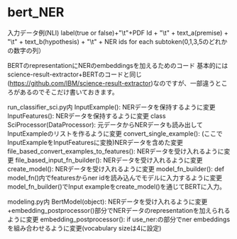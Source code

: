 # bert_NER

入力データ例(NLI)
label(true or false)+"\t"+PDF Id + "\t" + text_a(premise) + "\t" + text_b(hypothesis) + "\t" + NER ids for each subtoken(0,1,3,5のどれかの数字の列）

BERTのrepresentationにNERのembeddingsを加えるためのコード
基本的にはscience-result-extractor+BERTのコードと同じ(https://github.com/IBM/science-result-extractor)なのですが、一部違うところがあるのでそこだけ書いておきます。


run_classifier_sci.py内
InputExample(): NERデータを保持するように変更
InputFeatures(): NERデータを保持するように変更
class SciProcessor(DataProcessor): 元データからNERデータも読み出してInputExampleのリストを作るように変更
convert_single_example(): (ここでInputExampleをInputFeaturesに変換)NERデータを含めた変更
file_based_convert_examples_to_features(): NERデータを受け入れるように変更
file_based_input_fn_builder(): NERデータを受け入れるように変更
create_model(): NERデータを受け入れるように変更
model_fn_builder(): def model_fn()内でfeaturesからner idを読み込んでモデルに入力するように変更
model_fn_builder()でInput exampleをcreate_model()を通じてBERTに入力。

modeling.py内
BertModel(object): NERデータを受け入れるように変更+embedding_postprocessor()部分でNERデータのrepresentationを加えられるように変更
embedding_postprocessor(): if use_ner:の部分でner embeddingsを組み合わせるように変更(vocabulary sizeは4に設定)
